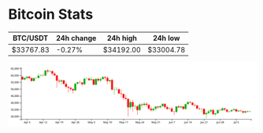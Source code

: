 # Bitcoin Stats

BTC/USDT|24h change|24h high|24h low|
|---|---|---|---|
|$33767.83|-0.27%|$34192.00|$33004.78|

<img src="./chart.svg">
